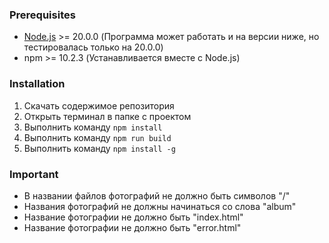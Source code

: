 ### Prerequisites
- [Node.js](https://nodejs.org/en) >= 20.0.0 (Программа может работать и на версии ниже, но тестировалась только на 20.0.0)
- npm >= 10.2.3 (Устанавливается вместе с Node.js)

### Installation
1. Скачать содержимое репозитория
2. Открыть терминал в папке с проектом
3. Выполнить команду `npm install`
4. Выполнить команду `npm run build`
5. Выполнить команду `npm install -g`
    
### Important
- В названии файлов фотографий не должно быть символов "/"
- Названия фотографий не должны начинаться со слова "album"
- Название фотографии не должно быть "index.html"
- Название фотографии не должно быть "error.html"